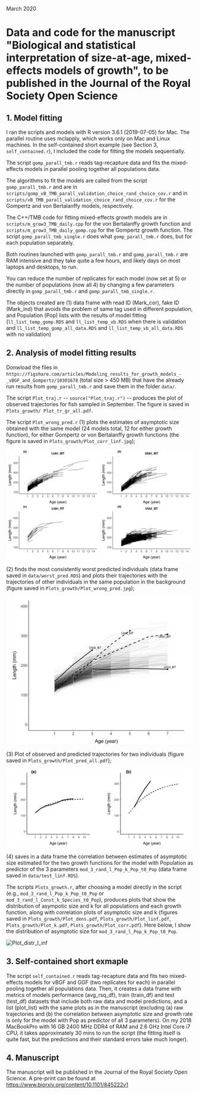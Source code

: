 March 2020

# Data and code for the manuscript "Biological and statistical interpretation of size-at-age, mixed-effects models of growth", to be published in the Journal of the Royal Society Open Science


## 1. Model fitting

I ran the scripts and models with R version 3.6.1 (2019-07-05) for Mac. The parallel routine uses mclapply, which works only on Mac and Linux machines. In the self-contained short example (see Section 3, `self_contained.r`), I included the code for fitting the models sequentially.

The script `gomp_parall_tmb.r` reads tag-recapture data and fits the mixed-effects models in parallel pooling together all populations data. 

The algorithms to fit the models are called from the script `gomp_parall_tmb.r` and are in `scripts/gomp_vB_TMB_parall_validation_choice_rand_choice_cov.r` and in `scripts/vB_TMB_parall_validation_choice_rand_choice_cov.r` for the Gompertz and von Bertalanffy models, respectively.

The C++/TMB  code for fitting mixed-effects growth models are in `scripts/m_grow3_TMB_daily.cpp` for the von Bertalanffy growth function and `scripts/m_grow3_TMB_daily_gomp.cpp` for the Gompertz growth function. The script `gomp_parall_tmb_single.r` does what `gomp_parall_tmb.r` does, but for each population separately. 

Both routines launched with `gomp_parall_tmb.r` and `gomp_parall_tmb.r` are RAM intensive and they take quite a few hours, and likely days on most laptops and desktops, to run. 

You can reduce the number of replicates for each model (now set at 5) or the number of populations (now all 4) by changing a few parameters directly in `gomp_parall_tmb.r` and `gomp_parall_tmb_single.r`.

The objects created are (1) data frame with read ID (Mark_cor), fake ID (Mark_ind) that avoids the problem of same tag used in different population, and Population (Pop) lists with the results of model fitting (`ll_list_temp_gomp.RDS` and `ll_list_temp_vb.RDS` when there is validation and `ll_list_temp_gomp_all_data.RDS` and `ll_list_temp_vb_all_data.RDS` with no validation)

## 2. Analysis of model fitting results    

Donwload the files in `https://figshare.com/articles/Modeling_results_for_growth_models_-_vBGF_and_Gompertz/10301678` (total size > 450 MB) that have the already run results from `gomp_parall_tmb.r` and save them in the folder `data/`.

The script `Plot_traj.r` -- `source("Plot_traj.r")` -- produces the plot of observed trajectories for fish sampled in September. The figure is saved in `Plots_growth/ Plot_tr_gr_all.pdf`.  

The script `Plot_wrong_pred.r` (1) plots the estimates of asymptotic size obtained with the same model (24 models total, 12 for either growth function), for either Gompertz or von Bertalanffy growth functions (the figure is saved in `Plots_growth/Plot_corr_linf.jpg`); 

![Plot_traj](https://github.com/simonevincenzi/Growth_Models/blob/master/Plots_growth/Plot_tr_gr_all_.png)

(2) finds the most consistently worst predicted individuals (data frame saved in `data/worst_pred.RDS`) and plots their trajectories with the trajectories of other individuals in the same population in the background (figure saved in `Plots_growth/Plot_wrong_pred.jpg`); 

![Plot_wrong_pred](https://github.com/simonevincenzi/Growth_Models/blob/master/Plots_growth/Plot_wrong_pred.jpg)

(3) Plot of observed and predicted trajectories for two individuals (figure saved in `Plots_growth/Plot_pred_all.pdf`); 

![Plot_pred](https://github.com/simonevincenzi/Growth_Models/blob/master/Plots_growth/Plot_pred_all.png)

(4) saves in a data frame the correlation between estimates of asymptotic size estimated for the two growth functions for the model with Population as predictor of the 3 parameters `mod_3_rand_l_Pop_k_Pop_t0_Pop` (data frame saved in `data/test_linf.RDS`). 

The scripts `Plots_growth.r`, after choosing a model directly in the script (e.g., `mod_3_rand_l_Pop_k_Pop_t0_Pop` or `mod_3_rand_l_Const_k_Species_t0_Pop`), produces plots that show the distribution of asympotic size and k for all populations and each growth function, along with correlation plots of asymptotic size and k (figures saved in `Plots_growth/Plot_dens.pdf`, `Plots_growth/Plot_linf.pdf`, `Plots_growth/Plot_k.pdf`, `Plots_growth/Plot_corr.pdf`). Here below, I show the distribution of asymptotic size for `mod_3_rand_l_Pop_k_Pop_t0_Pop`.

![Plot_distr_l_inf](https://github.com/simonevincenzi/Growth_Models/blob/master/Plots_growth/Plot_linf.png)

## 3. Self-contained short exmaple

The script `self_contained.r` reads tag-recapture data and fits two mixed-effects models for vBGF and GGF (two replicates for each) in parallel pooling together all populations data. Then, it creates a data frame with metrics of models performance (avg_rsq_df), train (train_df) and test (test_df) datasets that include both raw data and model predictions, and a list (plot_list) with the same plots as in the manuscript (excluding (a) raw trajectories and (b) the correlation between asymptotic size and growth rate is only for the model with Pop as predictor of all 3 parameters). On my 2018 MacBookPro with 16 GB 2400 MHz DDR4 of RAM and 2.6 GHz Intel Core i7 CPU, it takes approximately 30 mins to run the script (the fitting itself is quite fast, but the predictions and their standard errors take much longer).


## 4. Manuscript

The manuscript will be published in the Journal of the Royal Society Open Science. A pre-print can be found at https://www.biorxiv.org/content/10.1101/845222v1
